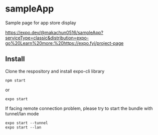 # sampleApp

Sample page for app store display

https://expo.dev/@makachun0516/sampleApp?serviceType=classic&distribution=expo-go%20Learn%20more:%20https://expo.fyi/project-page

## Install

Clone the respository and install expo-cli library

```
npm start
```
or
```
expo start
```

If facing remote connection problem, please try to start the bundle with tunnel/lan mode
```
expo start --tunnel
expo start --lan
```
